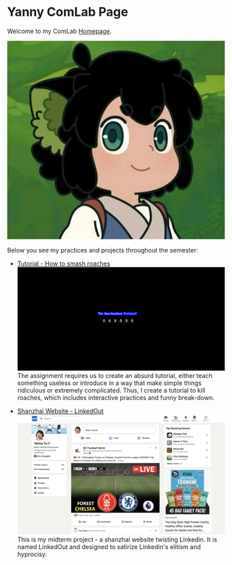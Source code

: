 # Yanny ComLab Page
Welcome to my ComLab [Homepage](https://yanny-wanyan.github.io/ComLabWeb/). 

![Home](opening-banner.jpeg)

Below you see my practices and projects throughout the semester:

* [Tutorial - How to smash roaches](tutorial)
![tutorial](tutorial-homepage.jpeg)
The assignment requires us to create an absurd tutorial, either teach something useless or introduce in a way that make simple things ridiculous or extremely complicated. Thus, I create a tutorial to kill roaches, which includes interactive practices and funny break-down.

* [Shanzhai Website - LinkedOut](project1)
![LinkedinOut - in progress](project1-homepage.jpeg)
This is my midterm project - a shanzhai website twisting Linkedin. It is named LinkedOut and designed to satirize Linkedin's elitism and hyprocisy.